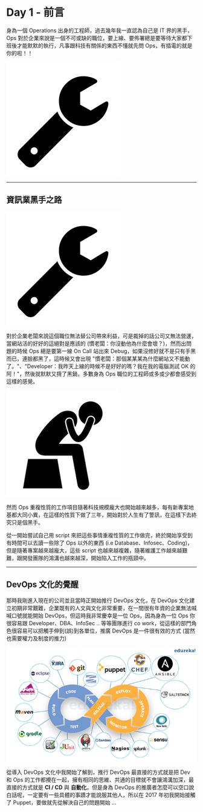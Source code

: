 # Day 1 - 前言

身為一個 Operations 出身的工程師，過去幾年我一直認為自己是 IT 界的黑手，Ops 對於企業來說是一個不可或缺的職位，要上線、要佈署總是要等待大家都下班後才能默默的執行，凡事跟科技有關係的東西不懂就先問 Ops，有插電的就是你的啦！！

![wrench](../images/wrench.png)

---

## 資訊業黑手之路

![wrench](../images/wrench.png)

對於企業老闆來說這個職位無法替公司帶來利益，可是裁掉的話公司又無法營運，當網站活的好好的這絕對是應該的 (慣老闆：你沒動他為什麼會壞？)，然而出問題的時候 Ops 總是要第一線 On Call 站出來 Debug，如果沒修好就不是只有手黑而已，連臉都黑了，這時候又會出現 "慣老闆：那個某某某為什麼網站又不能動了。"、"Developer：我昨天上線的時候不是好好的嗎？我在我的電腦測試 OK 的阿！"，然後就默默又揹了黑鍋，多數身為 Ops 職位的工程師或多或少都會感受到這樣的感覺。

![no-way](../images/no-way.png)

然而 Ops 重複性質的工作項目隨著科技規模龐大也開始越來越多，每有新專案地基都大同小異，在這樣的性質下做了三年，開始對於人生有了警訊，在這樣下去終究只是個黑手。

從一開始嘗試自己用 script 來把這些事情重複性質的工作做完，終於開始享受到有時間可以去讀一些除了 Ops 以外的東西 (i.e Database、Infosec、Coding)，但是隨著專案越來越龐大，這些 script 也越來越複雜，隨著維護工作越來越艱難，跟開發團隊的鴻溝也越來越深，開始陷入工作的瓶頸中。

---

## DevOps 文化的覺醒

那時我剛進入現在的公司並且當時正開始推行 DevOps 文化，在 DevOps 文化建立初期非常艱難，企業既有的人文與文化非常重要，在一間很有年資的企業無法喊喊口號就能開始 DevOps，但這時我非常慶幸是一位 Ops，因為身為一位 Ops 你很容易跟 Developer、DBA、InfoSec .. 等等團隊進行 co work，從這樣的部門角色很容易可以把觸手伸到(誤)到各單位，推廣 DevOps 是一件很有效的方式 (當然也需要權力及制度的推力)

![devops](../images/devops.png)

從導入 DevOps 文化中我開始了解到，推行 DevOps 最直接的方式就是把 Dev 和 Ops 的工作都攪在一起，擁有相同的思維、共通的目標就不會讓鴻溝加深，最直接的方式就是 **CI / CD** 與  **自動化**，但是身為 DevOps 的推廣者怎麼可以空口說白話呢，一定要有一些具體的事蹟才能說服其他人，所以在 2017 年初我開始接觸了 Puppet，要做就先從解決自己的問題開始 ...
